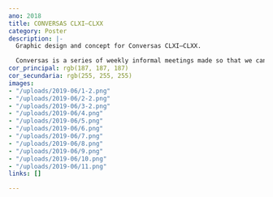 ```yaml
---
ano: 2018
title: CONVERSAS CLXI—CLXX
category: Poster
description: |-
  Graphic design and concept for Conversas CLXI—CLXX.

  Conversas is a series of weekly informal meetings made so that we can get to know and discuss projects and interests.
cor_principal: rgb(187, 187, 187)
cor_secundaria: rgb(255, 255, 255)
images:
- "/uploads/2019-06/1-2.png"
- "/uploads/2019-06/2-2.png"
- "/uploads/2019-06/3-2.png"
- "/uploads/2019-06/4.png"
- "/uploads/2019-06/5.png"
- "/uploads/2019-06/6.png"
- "/uploads/2019-06/7.png"
- "/uploads/2019-06/8.png"
- "/uploads/2019-06/9.png"
- "/uploads/2019-06/10.png"
- "/uploads/2019-06/11.png"
links: []

---
```

